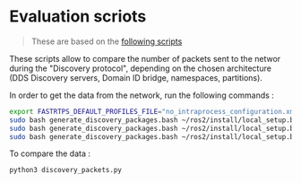 # Evaluation scriots

> These are based on the [following scripts](https://docs.ros.org/en/foxy/Tutorials/Advanced/Discovery-Server/Discovery-Server.html#compare-fast-dds-discovery-server-with-simple-discovery-protocol)

These scripts allow to compare the number of packets sent to the networ during the "Discovery protocol", depending on the chosen architecture (DDS Discovery servers, Domain ID bridge, namespaces, partitions).

In order to get the data from the network, run the following commands : 

```bash
export FASTRTPS_DEFAULT_PROFILES_FILE="no_intraprocess_configuration.xml"
sudo bash generate_discovery_packages.bash ~/ros2/install/local_setup.bash SERVER
sudo bash generate_discovery_packages.bash ~/ros2/install/local_setup.bash DOMAIN
sudo bash generate_discovery_packages.bash ~/ros2/install/local_setup.bash
```

To compare the data :
```bash
python3 discovery_packets.py
```